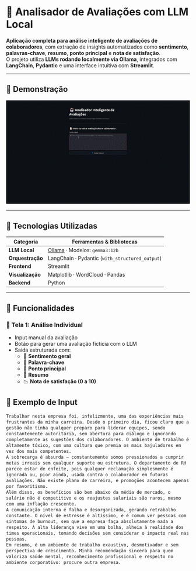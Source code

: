 # 🤖 Analisador de Avaliações com LLM Local

**Aplicação completa para análise inteligente de avaliações de colaboradores**, com extração de insights automatizados como **sentimento**, **palavras-chave**, **resumo**, **ponto principal** e **nota de satisfação**.  
O projeto utiliza **LLMs rodando localmente via Ollama**, integrados com **LangChain**, **Pydantic** e uma interface intuitiva com **Streamlit**.

---

## 🚀 Demonstração

![LLM-RH-Preview](docs/AnaliseAvaliacoes.gif) <!-- substitua por sua própria imagem ou gif do app -->

---

## 🧰 Tecnologias Utilizadas

| Categoria             | Ferramentas & Bibliotecas                              |
|----------------------|--------------------------------------------------------|
| **LLM Local**        | [Ollama](https://ollama.com) · Modelos: `gemma3:12b`|
| **Orquestração**     | LangChain · Pydantic (`with_structured_output`)        |
| **Frontend**         | Streamlit                                              |
| **Visualização**     | Matplotlib · WordCloud · Pandas                        |
| **Backend**          | Python                                                 |

---

## 🧱 Funcionalidades

### 🔹 Tela 1: Análise Individual
- Input manual da avaliação
- Botão para gerar uma avaliação fictícia com o LLM
- Saída estruturada com:
  - 🎯 **Sentimento geral**
  - 🔑 **Palavra-chave**
  - 📌 **Ponto principal**
  - 🧾 **Resumo**
  - 📉 **Nota de satisfação (0 a 10)**

## 🧪 Exemplo de Input

```text
Trabalhar nesta empresa foi, infelizmente, uma das experiências mais frustrantes da minha carreira. Desde o primeiro dia, ficou claro que a gestão não tinha qualquer preparo para liderar equipes, sendo constantemente autoritária, sem abertura para diálogo e ignorando completamente as sugestões dos colaboradores. O ambiente de trabalho é altamente tóxico, com uma cultura que premia os mais bajuladores em vez dos mais competentes.
A sobrecarga é absurda — constantemente somos pressionados a cumprir metas irreais sem qualquer suporte ou estrutura. O departamento de RH parece estar de enfeite, pois qualquer reclamação simplesmente é ignorada ou, pior ainda, usada contra o colaborador em futuras avaliações. Não existe plano de carreira, e promoções acontecem apenas por favoritismo.
Além disso, os benefícios são bem abaixo da média de mercado, o salário não é competitivo e os reajustes salariais são raros, mesmo com uma inflação crescente.
A comunicação interna é falha e desorganizada, gerando retrabalho constante. O nível de estresse é altíssimo, e é comum ver pessoas com sintomas de burnout, sem que a empresa faça absolutamente nada a respeito. A alta liderança vive em uma bolha, alheia à realidade dos times operacionais, tomando decisões sem considerar o impacto real nas pessoas.
Em resumo, é um ambiente de trabalho exaustivo, desmotivador e sem perspectiva de crescimento. Minha recomendação sincera para quem valoriza saúde mental, reconhecimento profissional e respeito no ambiente corporativo: procure outra empresa.
```
